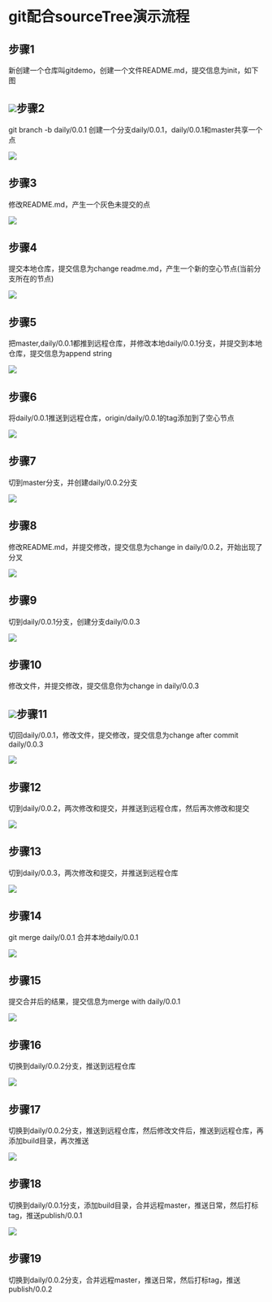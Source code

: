 # git配合sourceTree演示流程

## 步骤1

新创建一个仓库叫gitdemo，创建一个文件README.md，提交信息为init，如下图

## ![](/git配合sourcetree/assets/DingTalk20170728103336.png)步骤2

git branch -b daily/0.0.1 创建一个分支daily/0.0.1，daily/0.0.1和master共享一个点

![](/git配合sourcetree/assets/DingTalk20170728105024.png)

## 步骤3

修改README.md，产生一个灰色未提交的点

![](/git配合sourcetree/assets/DingTalk20170728105346.png)

## 步骤4

提交本地仓库，提交信息为change readme.md，产生一个新的空心节点\(当前分支所在的节点\)

![](/git配合sourcetree/assets/DingTalk20170728105552.png)

## 步骤5

把master,daily/0.0.1都推到远程仓库，并修改本地daily/0.0.1分支，并提交到本地仓库，提交信息为append string

![](/git配合sourcetree/assets/DingTalk20170728110300.png)

## 步骤6

将daily/0.0.1推送到远程仓库，origin/daily/0.0.1的tag添加到了空心节点

![](/git配合sourcetree/assets/DingTalk20170728110510.png)

## 步骤7

切到master分支，并创建daily/0.0.2分支

![](/git配合sourcetree/assets/DingTalk20170728110730.png)

## 步骤8

修改README.md，并提交修改，提交信息为change in daily/0.0.2，开始出现了分叉

![](/git配合sourcetree/assets/DingTalk20170728111017.png)

## 步骤9

切到daily/0.0.1分支，创建分支daily/0.0.3

![](/git配合sourcetree/assets/DingTalk20170728111622.png)

## 步骤10

修改文件，并提交修改，提交信息你为change in daily/0.0.3

## ![](/git配合sourcetree/assets/DingTalk20170728112352.png)步骤11

切回daily/0.0.1，修改文件，提交修改，提交信息为change after commit daily/0.0.3

![](/git配合sourcetree/assets/DingTalk20170728112604.png)

## 步骤12

切到daily/0.0.2，两次修改和提交，并推送到远程仓库，然后再次修改和提交

![](/git配合sourcetree/assets/DingTalk20170728113253.png)

## 步骤13

切到daily/0.0.3，两次修改和提交，并推送到远程仓库

![](/git配合sourcetree/assets/DingTalk20170728113814.png)

## 步骤14

git merge daily/0.0.1 合并本地daily/0.0.1

![](/git配合sourcetree/assets/DingTalk20170728114356.png)

## 步骤15

提交合并后的结果，提交信息为merge with daily/0.0.1

![](/git配合sourcetree/assets/DingTalk20170728115638.png)

## 步骤16

切换到daily/0.0.2分支，推送到远程仓库

![](/git配合sourcetree/assets/DingTalk20170728120003.png)

## 步骤17

切换到daily/0.0.2分支，推送到远程仓库，然后修改文件后，推送到远程仓库，再添加build目录，再次推送

![](/git配合sourcetree/assets/DingTalk20170728130720.png)

## 步骤18

切换到daily/0.0.1分支，添加build目录，合并远程master，推送日常，然后打标tag，推送publish/0.0.1

![](/git配合sourcetree/assets/DingTalk20170728131719.png)

## 步骤19

切换到daily/0.0.2分支，合并远程master，推送日常，然后打标tag，推送publish/0.0.2

